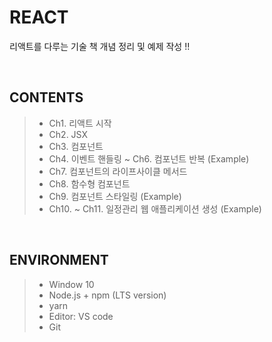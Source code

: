 # REACT
리액트를 다루는 기술 책 개념 정리 및 예제 작성 !!

<br>

## CONTENTS
> * Ch1. 리액트 시작<br>
> * Ch2. JSX<br>
> * Ch3. 컴포넌트<br>
> * Ch4. 이벤트 핸들링 ~ Ch6. 컴포넌트 반복 (Example)<br>
> * Ch7. 컴포넌트의 라이프사이클 메서드<br>
> * Ch8. 함수형 컴포넌트<br>
> * Ch9. 컴포넌트 스타일링 (Example)<br>
> * Ch10. ~ Ch11. 일정관리 웹 애플리케이션 생성 (Example)<br>

<br>

## ENVIRONMENT
> * Window 10<br>
> * Node.js + npm (LTS version)<br>
> * yarn<br>
> * Editor: VS code<br>
> * Git<br>

<br>
<br>
